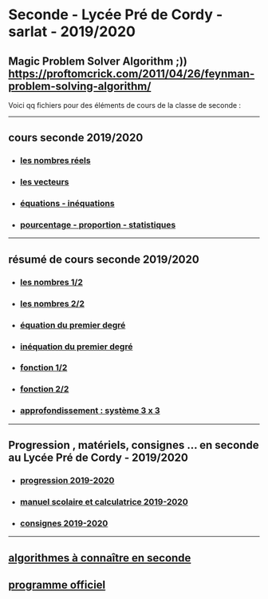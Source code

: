 # Seconde - Lycée Pré de Cordy - sarlat - 2019/2020

Magic Problem Solver Algorithm ;)) https://proftomcrick.com/2011/04/26/feynman-problem-solving-algorithm/
---------------------------------------------------------------------------------------------------------------------------

Voici qq fichiers pour des éléments de cours de la classe de seconde :

-----------------------------------------------------------------------------------------------------------------------------
## <a name="cours"></a> cours seconde 2019/2020
* ### [les nombres réels](https://github.com/Math13Net/seconde_7/blob/master/01%20-%20seconde.pdf)
* ### [les vecteurs](https://github.com/Math13Net/seconde_7/blob/master/02%20-%20seconde.pdf)
* ### [équations - inéquations](https://github.com/Math13Net/seconde_7/blob/master/03%20-%20seconde.pdf)
* ### [pourcentage - proportion - statistiques]()

-----------------------------------------------------------------------------------------------------------------------------
## <a name="resume"></a> résumé de cours seconde 2019/2020
* ### [les nombres 1/2](https://www.lyceedadultes.fr/sitepedagogique/documents/math/math2S/01_les_nombres/schema_fractions.pdf)
* ### [les nombres 2/2](https://www.lyceedadultes.fr/sitepedagogique/documents/math/math2S/01_les_nombres/schema_ens_nbres.pdf)
* ### [équation du premier degré](https://www.lyceedadultes.fr/sitepedagogique/documents/math/math2S/02_equations_premier_degre/schema_eq_1_degre.pdf)
* ### [inéquation du premier degré](https://www.lyceedadultes.fr/sitepedagogique/documents/math/math2S/03_inequation_premier_degre/schema_ineq_1_degre.pdf)
* ### [fonction 1/2](https://www.lyceedadultes.fr/sitepedagogique/documents/math/math2S/04_fonctions_lineaire_affine/schema_fctn_res_graph.pdf)
* ### [fonction 2/2](https://www.lyceedadultes.fr/sitepedagogique/documents/math/math2S/05_fonctions_carrees_inverses/schema_autres_fctn.pdf)
* ### [approfondissement : système 3 x 3](https://www.lyceedadultes.fr/sitepedagogique/documents/math/mathTermSspe/04_matrices_et_suites/04_cours_algorithme_systeme_3_3.pdf)




-----------------------------------------------------------------------------------------------------------------------------
## Progression , matériels, consignes ... en seconde au Lycée Pré de Cordy - 2019/2020
* ### [progression 2019-2020](https://github.com/Math13Net/seconde/blob/master/progression_seconde)
* ### [manuel scolaire et calculatrice 2019-2020](http://lycee-predecordy-sarlat.com/wp-content/uploads/2019/08/2nde.pdf)
* ### [consignes 2019-2020](https://github.com/Math13Net/seconde/blob/master/Consignes%202%C2%B07%202019-2020.pdf)

---------------------------------------------------------------------------------------------------------------------------
## [algorithmes à connaître en seconde](https://github.com/Math13Net/seconde/blob/master/algorithms)
## [programme officiel](https://github.com/Math13Net/seconde_7/blob/master/seconde_math_programme.pdf)
